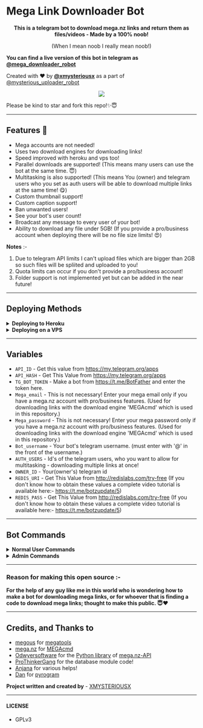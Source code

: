 # Mega Link Downloader Bot
<p align="center"><b>This is a telegram bot to download mega.nz links and return them as files/videos - Made by a 100% noob!</b></p>

<p align="center">(When I mean noob I really mean noob!)</p>

<b>You can find a live version of this bot in telegram as [@mega_downloader_robot](https://t.me/mega_downloader_robot)</b>

Created with ❤️ by <b>[@xmysteriousx](https://t.me/xmysteriousx)</b> as a part of [@mysterious_uploader_robot](https://t.me/mysterious_uploader_robot)

<p align="center"><a href="https://t.me/rezoth_tm"><img src="https://img.shields.io/badge/Telegram-Join%20Telegram%20Group-blue.svg?logo=telegram"></a></p>

Please be kind to star and fork this repo!✨😇
<br>

---

## Features 💫
 - Mega accounts are not needed!
 - Uses two download engines for downloading links!
 - Speed improved with heroku and vps too!
 - Parallel downloads are supported! (This means many users can use the bot at the same time. 😇)
 - Multitasking is also supported! (This means You (owner) and telegram users who you set as auth users will be able to download multiple links at the same time! 😋)
 - Custom thumbnail support!
 - Custom caption support!
 - Ban unwanted users!
 - See your bot's user count!
 - Broadcast any message to every user of your bot!
 - Ability to download any file under 5GB! (If you provide a pro/business account when deploying there will be no file size limits! 😍)

<b>Notes</b> :- 
1. Due to telegram API limits I can't upload files which are bigger than 2GB so such files will be spliited and uploaded to you!
2. Quota limits can occur if you don't provide a pro/business account!
3. Folder support is not implemented yet but can be added in the near future!
---

## Deploying Methods

<details>
  <summary><b>Deploying to Heroku</b></summary>

<br>

- Examples of needed bot variables are mentioned below in this readme!
 
 <b>Note</b> :- Downloads are speed on heroku too! 😍

<br>
  
[![Deploy](https://www.herokucdn.com/deploy/button.svg)](https://heroku.com/deploy?template=https://github.com/Ankitsharan/mega-link-downloader-bot)
</details>

<details>
  <summary><b>Deploying on a VPS</b></summary>

<br>

**Make an Ubuntu 20.04 (LTS) x64 vps!** (All the commands below are given assuming that you use a Ubuntu 20.04 (LTS) x64 vps!)
- Then execute the below commands. 👇
```sh  
sudo apt update
```
```sh  
sudo apt upgrade
```
```sh  
apt-get update
```
```sh  
apt-get install tmux
```
```sh  
apt install meson
```
```sh  
sudo apt-get install libtool libglib2.0-dev gobject-introspection libgmp3-dev nettle-dev asciidoc glib-networking openssl libcurl4-openssl-dev libssl-dev
```
```sh  
git clone https://github.com/XMYSTERlOUSX/megatools
```
```sh  
cd megatools
```
```sh  
meson b
```
```sh  
ninja -C b
```
```sh  
sudo ninja -C b install
```
```sh  
cd
```
```sh  
wget https://mega.nz/linux/MEGAsync/xUbuntu_20.04/amd64/megacmd-xUbuntu_20.04_amd64.deb
```
```sh  
sudo apt install ./megacmd-xUbuntu_20.04_amd64.deb
```
(Ignore the warning "Download is performed unsandboxed as root as file" if it is shown...Continue with the other steps now!)
```sh  
tmux
``` 
**Now there are two methods to go further!**
- Method 1
  
  - Fork my repo. In the repo go inside to the `sample_config.py` and copy all the code in it. In your forked repo, create a file named `config.py` and paste the whole code in it. 
  - Then edit the values in it with your values! (Inside your `config.py` file you will see the examples of how to edit the fields.)
  - Then execute the below commands. 👇

```sh  
git clone You_forked_repo_url
```
```sh  
apt install python3-pip
```
```sh  
apt install ffmpeg
```
```sh  
cd mega-link-downloader-bot
```
```sh  
pip3 install -r requirements.txt
```
```sh  
python3 bot.py
```
Now If you did everything correctly bot will be running successfully! 🥳

- Method 2

  - Execute the below commands. 👇

```sh  
git clone https://github.com/XMYSTERlOUSX/mega-link-downloader-bot
```
```sh  
apt install python3-pip
```
```sh  
apt install ffmpeg
```
```sh  
cd mega-link-downloader-bot
```
```sh  
pip3 install -r requirements.txt
```
```sh  
cp sample_config.py config.py
```
```sh  
nano config.py
```
  - Now you will be inside the `config.py` file.
  - Then edit the values in it with your values! (Inside your `config.py` file you will see the examples of how to edit the fields.)
  - (For pasting letters, copy any value you want and take the curser to the place you want by arrow keys and right click the mouse! 😅)
  - After editing all with appropriate values as mentioned in the config file press Ctrl + X from your keyboard.
  - Then press y in your keyboard.
  - Then execute the below command. 👇
  
```sh  
python3 bot.py
```
Now If you did everything correctly, the bot will be running successfully! 🥳
</details>

---

## Variables
- `API_ID` -  Get this value from https://my.telegram.org/apps
- `API_HASH` - Get This Value from https://my.telegram.org/apps
- `TG_BOT_TOKEN` - Make a bot from https://t.me/BotFather and enter the token here.
- `Mega_email` - This is not necessary! Enter your mega email only if you have a mega.nz account with pro/business features. (Used for downloading links with the download engine 'MEGAcmd' which is used in this repository.)
- `Mega_password` - This is not necessary! Enter your mega password only if you have a mega.nz account with pro/business features. (Used for downloading links with the download engine 'MEGAcmd' which is used in this repository.)
- `Bot_username` - Your bot's telegram username. (must enter with '@' in the front of the username.)
- `AUTH_USERS` - Id's of the telegram users, who you want to allow for multitasking - downloading multiple links at once!
- `OWNER_ID` - Your(owner's) telegram id
- `REDIS_URI` - Get This Value from http://redislabs.com/try-free (If you don't know how to obtain these values a complete video tutorial is available here:- https://t.me/botzupdate/5)
- `REDIS_PASS` - Get This Value from http://redislabs.com/try-free (If you don't know how to obtain these values a complete video tutorial is available here:- https://t.me/botzupdate/5)

---

## Bot Commands

<details>
  <summary><b>Normal User Commands</b></summary>

<br>

- `/start` - To check if the bot is alive!
- `/help` - To get the detailed help guide of using the bot!
- `/deletethumbnail` - To delete your saved custom thumbnail!
</details>

<details>
  <summary><b>Admin Commands</b></summary>

<br>

- `/mega_ini` - If you are the bot owner (who deploys the bot) and have a pro/business account; In addition to providing your mega credentials in config variables when deploying the bot, you will have to create a mega.ini file for using with the download engine 'megatools' which is used in this repository. Going through this step is essential if you are willing to avoid quota limits when downloading links!
 
<b>Create a new text file in notepad or from any other method. Copy the code shown below and paste it in your newly created text file. Replace the values with your actual credentials! Then save the file as "mega.ini"</b>

```sh  
[Login]
Username = your-mega-email-without-inverted-commas
Password = your-mega-password-without-inverted-commas

[Network]
# 1MiB/s
SpeedLimit = 0

[UI]
Colors = true
``` 

<b>Note :- In the above code change only the "Username" and the "Password" with your credentials. Keep others exactly as it is and save the file as "mega.ini"</b>
 
Now send your "mega.ini" file to your bot and as a reply to it send the command <code>/mega_ini</code> 
<br>
 
- `/black` - To ban unwanted users from the bot! <br>
(<b>Syntax of sending the commnad to the bot is</b>:- <code>/black</code> <i>userid</i>)<br>

- `/unblack` - To unban banned users from the bot! <br>
(<b>Syntax of sending the commnad to the bot is</b>:- <code>/unblack</code> <i>userid</i>)<br>
 
- `/lisblack` - To get the telegram id list of banned user's from the bot!<br>
 
- `/broadcast` - To broadcast a message to all the users of the bot! <br>
(<b>Syntax of sending the commnad to the bot is</b>:- <code>/broadcast</code> <i>as a reply to the message that you want to broadcast!</i>)<br>

- `/stats` - To get the total number of users who has used your bot!
</details>

---

### Reason for making this open source :-

<b>For the help of any guy like me in this world who is wondering how to make a bot for downloading mega links, or for whoever that is finding a code to download mega links; thought to make this public. 😇❤️</b>

---

## Credits, and Thanks to

* [megous](https://github.com/megous) for [megatools](https://megatools.megous.com)
* [mega.nz](https://mega.nz) for [MEGAcmd](https://github.com/meganz/MEGAcmd)
* [Odwyersoftware](https://github.com/odwyersoftware) for the [Python library](https://github.com/odwyersoftware/mega.py) of [mega.nz-API](https://mega.nz/API) 
* [ProThinkerGang](https://github.com/ProThinkerGang) for the database module code!
* [Anjana](https://github.com/AnjanaMadu) for various helps!
* [Dan](https://github.com/delivrance) for [pyrogram](https://github.com/Pyrogram)

<b>Project written and created by</b> - [XMYSTERIOUSX](https://github.com/XMYSTERlOUSX)

---

#### LICENSE

- GPLv3
